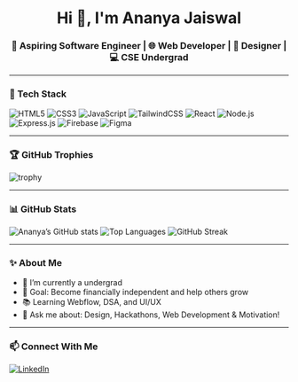 <h1 align="center">Hi 👋, I'm Ananya Jaiswal</h1>
<h3 align="center">🚀 Aspiring Software Engineer | 🌐 Web Developer | 🎨 Designer | 💻 CSE Undergrad</h3>

---

### 🧰 Tech Stack
![HTML5](https://img.shields.io/badge/html5-%23E34F26.svg?style=flat&logo=html5&logoColor=white)
![CSS3](https://img.shields.io/badge/css3-%231572B6.svg?style=flat&logo=css3&logoColor=white)
![JavaScript](https://img.shields.io/badge/javascript-%23323330.svg?style=flat&logo=javascript&logoColor=%23F7DF1E)
![TailwindCSS](https://img.shields.io/badge/TailwindCSS-38B2AC?style=flat&logo=tailwind-css&logoColor=white)
![React](https://img.shields.io/badge/react-%2320232a.svg?style=flat&logo=react&logoColor=%2361DAFB)
![Node.js](https://img.shields.io/badge/node.js-6DA55F?style=flat&logo=node.js&logoColor=white)
![Express.js](https://img.shields.io/badge/express.js-%23404d59.svg?style=flat&logo=express&logoColor=%2361DAFB)
![Firebase](https://img.shields.io/badge/firebase-ffca28?style=flat&logo=firebase&logoColor=black)
![Figma](https://img.shields.io/badge/figma-F24E1E?style=flat&logo=figma&logoColor=white)

---

### 🏆 GitHub Trophies
![trophy](https://github-profile-trophy.vercel.app/?username=AnanyaJaiswal2&theme=gruvbox&no-frame=true)

---

### 📊 GitHub Stats
![Ananya’s GitHub stats](https://github-readme-stats.vercel.app/api?username=AnanyaJaiswal2&show_icons=true&theme=radical)
![Top Languages](https://github-readme-stats.vercel.app/api/top-langs/?username=AnanyaJaiswal2&layout=compact&theme=radical)
![GitHub Streak](https://streak-stats.demolab.com/?user=AnanyaJaiswal2&theme=radical)

---

### ✨ About Me
- 🌱 I’m currently a undergrad
- 🎯 Goal: Become financially independent and help others grow
- 📚 Learning Webflow, DSA, and UI/UX
- 💬 Ask me about: Design, Hackathons, Web Development & Motivation!

---

### 📫 Connect With Me
[![LinkedIn](https://img.shields.io/badge/LinkedIn-blue?logo=linkedin&style=flat)](https://www.linkedin.com/in/ananya-jaiswal02/)

